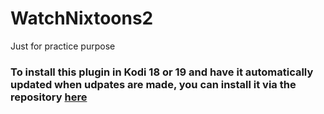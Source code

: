 # WatchNixtoons2
Just for practice purpose



### To install this plugin in Kodi 18 or 19 and have it automatically updated when udpates are made, you can install it via the repository [here](https://github.com/christianhaitian/ch.repo)
